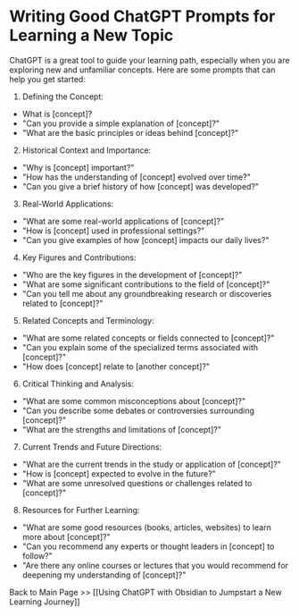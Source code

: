 # Writing Good ChatGPT Prompts for Learning a New Topic

ChatGPT is a great tool to guide your learning path, especially when you are exploring new and unfamiliar concepts. Here are some prompts that can help you get started:

1. Defining the Concept:
- What is [concept]?
- "Can you provide a simple explanation of [concept]?"
- "What are the basic principles or ideas behind [concept]?"

2. Historical Context and Importance:
- "Why is [concept] important?"
- "How has the understanding of [concept] evolved over time?"
- "Can you give a brief history of how [concept] was developed?"

3. Real-World Applications:
- "What are some real-world applications of [concept]?"
- "How is [concept] used in professional settings?"
- "Can you give examples of how [concept] impacts our daily lives?"

4. Key Figures and Contributions:
- "Who are the key figures in the development of [concept]?"
- "What are some significant contributions to the field of [concept]?"
- "Can you tell me about any groundbreaking research or discoveries related to [concept]?"

5. Related Concepts and Terminology:
- "What are some related concepts or fields connected to [concept]?"
- "Can you explain some of the specialized terms associated with [concept]?"
- "How does [concept] relate to [another concept]?"

6. Critical Thinking and Analysis:
- "What are some common misconceptions about [concept]?"
- "Can you describe some debates or controversies surrounding [concept]?"
- "What are the strengths and limitations of [concept]?"

7. Current Trends and Future Directions:
- "What are the current trends in the study or application of [concept]?"
- "How is [concept] expected to evolve in the future?"
- "What are some unresolved questions or challenges related to [concept]?"

8. Resources for Further Learning:
- "What are some good resources (books, articles, websites) to learn more about [concept]?"
- "Can you recommend any experts or thought leaders in [concept] to follow?"
- "Are there any online courses or lectures that you would recommend for deepening my understanding of [concept]?"

Back to Main Page >> [[Using ChatGPT with Obsidian to Jumpstart a New Learning Journey]]
